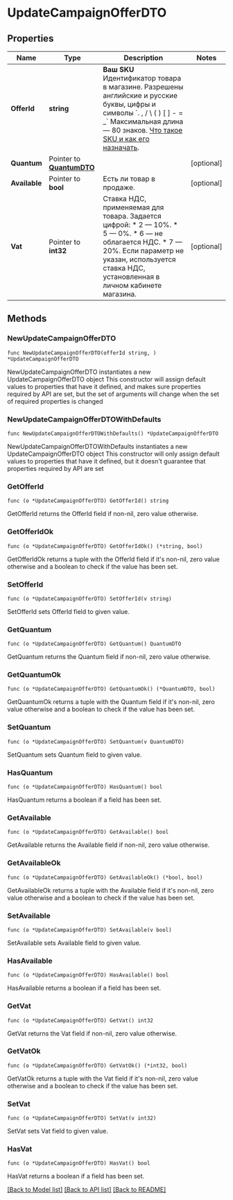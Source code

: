 # UpdateCampaignOfferDTO

## Properties

Name | Type | Description | Notes
------------ | ------------- | ------------- | -------------
**OfferId** | **string** |   **Ваш SKU**  Идентификатор товара в магазине. Разрешены английские и русские буквы, цифры и символы &#x60;. , / \\ ( ) [ ] - &#x3D; _&#x60;  Максимальная длина — 80 знаков.  [Что такое SKU и как его назначать](https://yandex.ru/support/marketplace/assortment/add/index.html#fields).  | 
**Quantum** | Pointer to [**QuantumDTO**](QuantumDTO.md) |  | [optional] 
**Available** | Pointer to **bool** | Есть ли товар в продаже.  | [optional] 
**Vat** | Pointer to **int32** | Ставка НДС, применяемая для товара. Задается цифрой:  * 2 — 10%. * 5 — 0%. * 6 — не облагается НДС. * 7 — 20%.  Если параметр не указан, используется ставка НДС, установленная в личном кабинете магазина.  | [optional] 

## Methods

### NewUpdateCampaignOfferDTO

`func NewUpdateCampaignOfferDTO(offerId string, ) *UpdateCampaignOfferDTO`

NewUpdateCampaignOfferDTO instantiates a new UpdateCampaignOfferDTO object
This constructor will assign default values to properties that have it defined,
and makes sure properties required by API are set, but the set of arguments
will change when the set of required properties is changed

### NewUpdateCampaignOfferDTOWithDefaults

`func NewUpdateCampaignOfferDTOWithDefaults() *UpdateCampaignOfferDTO`

NewUpdateCampaignOfferDTOWithDefaults instantiates a new UpdateCampaignOfferDTO object
This constructor will only assign default values to properties that have it defined,
but it doesn't guarantee that properties required by API are set

### GetOfferId

`func (o *UpdateCampaignOfferDTO) GetOfferId() string`

GetOfferId returns the OfferId field if non-nil, zero value otherwise.

### GetOfferIdOk

`func (o *UpdateCampaignOfferDTO) GetOfferIdOk() (*string, bool)`

GetOfferIdOk returns a tuple with the OfferId field if it's non-nil, zero value otherwise
and a boolean to check if the value has been set.

### SetOfferId

`func (o *UpdateCampaignOfferDTO) SetOfferId(v string)`

SetOfferId sets OfferId field to given value.


### GetQuantum

`func (o *UpdateCampaignOfferDTO) GetQuantum() QuantumDTO`

GetQuantum returns the Quantum field if non-nil, zero value otherwise.

### GetQuantumOk

`func (o *UpdateCampaignOfferDTO) GetQuantumOk() (*QuantumDTO, bool)`

GetQuantumOk returns a tuple with the Quantum field if it's non-nil, zero value otherwise
and a boolean to check if the value has been set.

### SetQuantum

`func (o *UpdateCampaignOfferDTO) SetQuantum(v QuantumDTO)`

SetQuantum sets Quantum field to given value.

### HasQuantum

`func (o *UpdateCampaignOfferDTO) HasQuantum() bool`

HasQuantum returns a boolean if a field has been set.

### GetAvailable

`func (o *UpdateCampaignOfferDTO) GetAvailable() bool`

GetAvailable returns the Available field if non-nil, zero value otherwise.

### GetAvailableOk

`func (o *UpdateCampaignOfferDTO) GetAvailableOk() (*bool, bool)`

GetAvailableOk returns a tuple with the Available field if it's non-nil, zero value otherwise
and a boolean to check if the value has been set.

### SetAvailable

`func (o *UpdateCampaignOfferDTO) SetAvailable(v bool)`

SetAvailable sets Available field to given value.

### HasAvailable

`func (o *UpdateCampaignOfferDTO) HasAvailable() bool`

HasAvailable returns a boolean if a field has been set.

### GetVat

`func (o *UpdateCampaignOfferDTO) GetVat() int32`

GetVat returns the Vat field if non-nil, zero value otherwise.

### GetVatOk

`func (o *UpdateCampaignOfferDTO) GetVatOk() (*int32, bool)`

GetVatOk returns a tuple with the Vat field if it's non-nil, zero value otherwise
and a boolean to check if the value has been set.

### SetVat

`func (o *UpdateCampaignOfferDTO) SetVat(v int32)`

SetVat sets Vat field to given value.

### HasVat

`func (o *UpdateCampaignOfferDTO) HasVat() bool`

HasVat returns a boolean if a field has been set.


[[Back to Model list]](../README.md#documentation-for-models) [[Back to API list]](../README.md#documentation-for-api-endpoints) [[Back to README]](../README.md)



